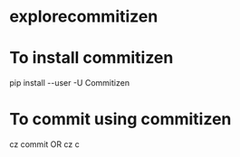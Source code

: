# explorecommitizen

# To install commitizen 
pip install --user -U Commitizen

# To commit using commitizen
cz commit 
OR
cz c

